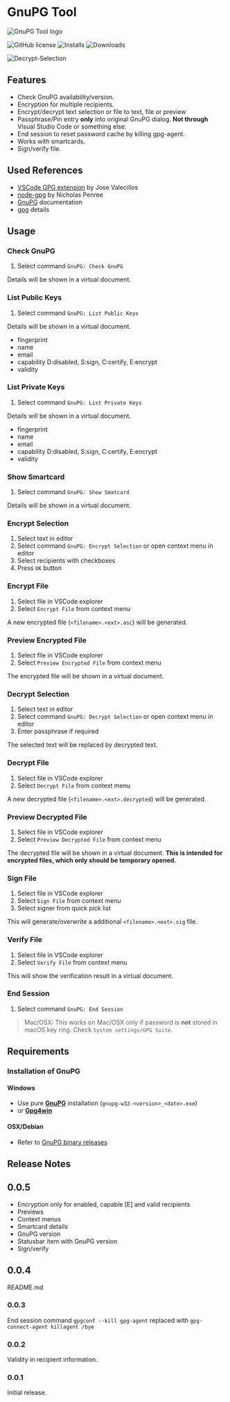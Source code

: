 # GnuPG Tool

![GnuPG Tool logo](https://raw.githubusercontent.com/heilingbrunner/vscode-gnupg-tool/master/images/vscode-gnupg-tool-logo.png)

![GitHub license](https://img.shields.io/badge/license-MIT-blue.svg)
![Installs](https://vsmarketplacebadge.apphb.com/installs-short/JHeilingbrunner.vscode-gnupg-tool.svg)
![Downloads](https://vsmarketplacebadge.apphb.com/downloads-short/JHeilingbrunner.vscode-gnupg-tool.svg)

![Decrypt-Selection](https://raw.githubusercontent.com/heilingbrunner/vscode-gnupg-tool/master/images/decryptselection.gif)

## Features

- Check GnuPG availability/version.
- Encryption for multiple recipients.
- Encrypt/decrypt text selection or file to text, file or preview
- Passphrase/Pin entry __only__ into original GnuPG dialog. __Not through__ Visual Studio Code or something else.
- End session to reset password cache by killing gpg-agent.
- Works with smartcards.
- Sign/verify file.

## Used References

- [VSCode GPG extension](https://marketplace.visualstudio.com/items?itemName=jvalecillos.gpg) by Jose Valecillos
- [node-gpg](https://github.com/drudge/node-gpg) by Nicholas Penree
- [GnuPG](https://www.gnupg.org/documentation/manuals/gnupg/index.html#SEC_Contents) documentation
- [gpg](https://git.gnupg.org/cgi-bin/gitweb.cgi?p=gnupg.git;a=blob_plain;f=doc/DETAILS) details

## Usage

### Check GnuPG

1. Select command `GnuPG: Check GnuPG`

Details will be shown in a virtual document.

### List Public Keys

1. Select command `GnuPG: List Public Keys`

Details will be shown in a virtual document.

- fingerprint
- name
- email
- capability D:disabled, S:sign, C:certify, E:encrypt
- validity

### List Private Keys

1. Select command `GnuPG: List Private Keys`

Details will be shown in a virtual document.

- fingerprint
- name
- email
- capability D:disabled, S:sign, C:certify, E:encrypt
- validity

### Show Smartcard

1. Select command `GnuPG: Show Smatcard`

Details will be shown in a virtual document.

### Encrypt Selection

1. Select text in editor
2. Select command `GnuPG: Encrypt Selection` or open context menu in editor
3. Select recipients with checkboxes
4. Press `OK` button

### Encrypt File

1. Select file in VSCode explorer
2. Select `Encrypt File` from context menu

A new encrypted file (`<filename>.<ext>.asc`) will be generated.

### Preview Encrypted File

1. Select file in VSCode explorer
2. Select `Preview Encrypted File` from context menu

The encrypted file will be shown in a virtual document.

### Decrypt Selection

1. Select text in editor
2. Select command `GnuPG: Decrypt Selection` or open context menu in editor
3. Enter passphrase if required

The selected text will be replaced by decrypted text.

### Decrypt File

1. Select file in VSCode explorer
2. Select `Decrypt File` from context menu

A new decrypted file (`<filename>.<ext>.decrypted`) will be generated.

### Preview Decrypted File

1. Select file in VSCode explorer
2. Select `Preview Decrypted File` from context menu

The decrypted file will be shown in a virtual document. __This is intended for encrypted files, which only should be temporary opened.__

### Sign File

1. Select file in VSCode explorer
2. Select `Sign File` from context menu
3. Select signer from quick pick list

This will generate/overwrite a additional `<filename>.<ext>.sig` file.

### Verify File

1. Select file in VSCode explorer
2. Select `Verify File` from context menu

This will show the verification result in a virtual document.

### End Session

1. Select command `GnuPG: End Session`

> Mac/OSX: This works on Mac/OSX only if password is __not__ stored in macOS key ring. Check `System settings/GPG Suite`.

## Requirements

### Installation of GnuPG

#### Windows

- Use pure [__GnuPG__](https://www.gnupg.org/ftp/gcrypt/binary/) installation (`gnupg-w32-<version>_<date>.exe`)
- or [__Gpg4win__](https://www.gpg4win.de/)

#### OSX/Debian

- Refer to [GnuPG binary releases](https://gnupg.org/download/)

## Release Notes

## 0.0.5

- Encryption only for enabled, capable [E] and valid recipients
- Previews
- Context menus
- Smartcard details
- GnuPG version
- Statusbar item with GnuPG version
- Sign/verify

## 0.0.4

README.md

### 0.0.3

End session command `gpgconf --kill gpg-agent` replaced with `gpg-connect-agent killagent /bye`

### 0.0.2

Validity in recipient information.

### 0.0.1

Initial release.

